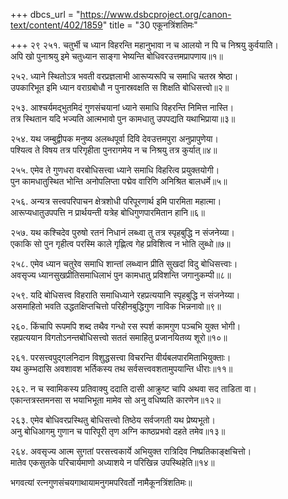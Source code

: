 +++
dbcs_url = "https://www.dsbcproject.org/canon-text/content/402/1859"
title = "30 एकूनत्रिंशतिमः"

+++
२९
२५१. चतुर्भी च ध्यान विहरन्ति महानुभावा 
न च आलयो न पि च निश्रयु कुर्वयाति।  
अपि खो पुनाश्रयु इमे चतुध्यान साङ्गा 
भेष्यन्ति बोधिवर‍उत्तमप्रापणाय॥१॥

२५२. ध्याने स्थितोऽत्र भवती वरप्रज्ञलाभी 
आरूप्यरूपि च समाधि चतस्र श्रेष्ठा।  
उपकारिभूत इमि ध्यान वराग्रबोधौ 
न पुनास्रवक्षति स शिक्षति बोधिसत्त्वो॥२॥

२५३. आश्चर्यमद्भुतमिदं गुणसंचयानां 
ध्याने समाधि विहरन्ति निमित्त नास्ति।  
तत्र स्थितान यदि भज्यति आत्मभावो 
पुन कामधातु उपपद्यति यथाभिप्राया॥३॥

२५४. यथ जम्बुद्वीपक मनुष्य अलब्धपूर्वा 
दिवि देवउत्तमपुरा अनुप्रापुणेया।  
पश्यित्व ते विषय तत्र परिगृहीता 
पुनरागमेय न च निश्रयु तत्र कुर्यात्॥४॥

२५५. एमेव ते गुणधरा वरबोधिसत्त्वा 
ध्याने समाधि विहरित्व प्रयुक्तयोगी।  
पुन कामधातुस्थित भोन्ति अनोपलिप्ता 
पद्मेव वारिणि अनिश्रित बालधर्मे॥५॥

२५६. अन्यत्र सत्त्वपरिपाचन क्षेत्रशोधी 
परिपूरणार्थ इमि पारमिता महात्मा।  
आरूप्यधातु‍उपपत्ति न प्रार्थयन्ती 
यत्रेह बोधिगुणपारमितान हानि॥६॥

२५७. यथ कश्चिदेव पुरुषो रतनं निधानं 
लब्ध्वा तु तत्र स्पृहबुद्धि न संजनेय्या।  
एकाकि सो पुन गृहीत्व परस्मि काले 
गृह्णित्व गेह प्रविशित्व न भोति लुब्धो॥७॥

२५८. एमेव ध्यान चतुरेव समाधि शान्तां 
लब्ध्वान प्रीति सुखदां विदु बोधिसत्त्वाः।  
अवसृज्य ध्यानसुखप्रीतिसमाधिलाभं 
पुन कामधातु प्रविशन्ति जगानुकम्पी॥८॥

२५९. यदि बोधिसत्त्व विहराति समाधिध्याने
रहप्रत्ययानि स्पृहबुद्धि न संजनेय्या।  
असमाहितो भवति उद्धतक्षिप्तचित्तो 
परिहीनबुद्धिगुण नाविक भिन्ननावो॥९॥

२६०. किंचापि रूपमपि शब्द तथैव गन्धो 
रस स्पर्श कामगुण पञ्चभि युक्त भोगी।  
रहप्रत्ययान विगतोऽनन्तबोधिसत्त्वो 
सततं समाहितु प्रजानयितव्य शूरो॥१०॥

२६१. परसत्त्वपुद्गलनिदान विशुद्धसत्त्वा 
विचरन्ति वीर्यबलपारमिताभियुक्ताः।  
यथ कुम्भदासि अवशावश भर्तिकस्य 
तथ सर्वसत्त्ववशतामुपयान्ति धीराः॥११॥

२६२. न च स्वामिकस्य प्रतिवाक्यु ददाति दासी 
आक्रुष्ट चापि अथवा सद ताडिता वा।  
एकान्तत्रस्तमनसा स भयाभिभूता 
मामेव सो अनु वधिष्यति कारणेन॥१२॥

२६३. एमेव बोधिवरप्रस्थितु बोधिसत्त्वो 
तिष्ठेय सर्वजगती यथ प्रेष्यभूतो।  
अनु बोधिआगमु गुणान च पारिपूरी 
तृण अग्नि काष्ठप्रभवो दहते तमेव॥१३॥

२६४. अवसृज्य आत्म सुगतां परसत्त्वकार्ये 
अभियुक्त रात्रिदिव निष्प्रतिकाङ्क्षचित्तो।  
मातेव एकसुतके परिचार्यमाणो 
अध्याशये न परिखिन्न उपस्थिहेति॥१४॥

भगवत्यां रत्नगुणसंचयगाथायामनुगमपरिवर्तो नामैकूनत्रिंशतिमः॥

